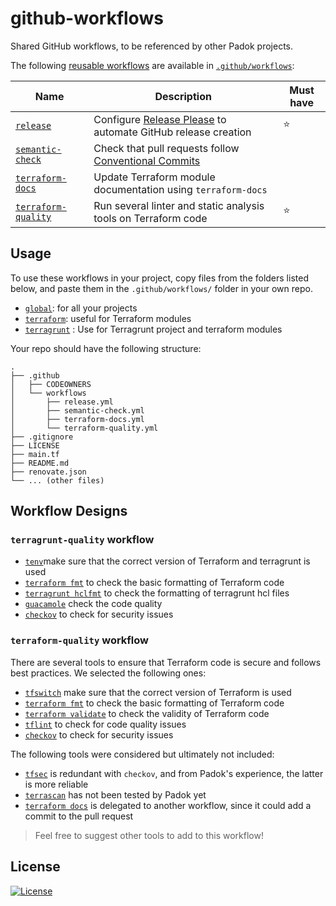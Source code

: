 # github-workflows

Shared GitHub workflows, to be referenced by other Padok projects.

The following [reusable workflows](https://docs.github.com/en/actions/using-workflows/reusing-workflows) are available in [`.github/workflows`](.github/workflows/):

<!-- prettier-ignore -->
| Name | Description | Must have |
| ---- | ----------- | --------- |
| [`release`](.github/workflows/release.yml) | Configure [Release Please](https://www.notion.so/How-to-configure-Release-Please-9f2c511fe22d4fd29c66cebe41b57a1f) to automate GitHub release creation | ⭐ |
| [`semantic-check`](.github/workflows/semantic-check.yml) | Check that pull requests follow [Conventional Commits](https://www.conventionalcommits.org/en/v1.0.0/) |
| [`terraform-docs`](.github/workflows/terraform-docs.yml) | Update Terraform module documentation using `terraform-docs` |
| [`terraform-quality`](.github/workflows/terraform-quality.yml) | Run several linter and static analysis tools on Terraform code | ⭐ |

## Usage

To use these workflows in your project, copy files from the folders listed below, and paste them in the `.github/workflows/` folder in your own repo.

- [`global`](global/): for all your projects
- [`terraform`](terraform/): useful for Terraform modules
- [`terragrunt`](terragrunt/) : Use for Terragrunt project and terraform modules

Your repo should have the following structure:

```
.
├── .github
│   ├── CODEOWNERS
│   └── workflows
│       ├── release.yml
│       ├── semantic-check.yml
│       ├── terraform-docs.yml
│       └── terraform-quality.yml
├── .gitignore
├── LICENSE
├── main.tf
├── README.md
├── renovate.json
└── ... (other files)
```

## Workflow Designs

### `terragrunt-quality` workflow

- [`tenv`](https://github.com/tofuutils/tenv)make sure that the correct version of Terraform and terragrunt is used
- [`terraform fmt`](https://www.terraform.io/docs/cli/commands/fmt.html) to check the basic formatting of Terraform code
- [`terragrunt hclfmt`](https://terragrunt.gruntwork.io/docs/reference/cli-options/#hclfmt) to check the formatting of terragrunt hcl files
- [`guacamole`](https://github.com/padok-team/guacamole) check the code quality
- [`checkov`](https://www.checkov.io/) to check for security issues

### `terraform-quality` workflow

There are several tools to ensure that Terraform code is secure and follows best practices. We selected the following ones:

- [`tfswitch`](https://github.com/warrensbox/terraform-switcher) make sure that the correct version of Terraform is used
- [`terraform fmt`](https://www.terraform.io/docs/cli/commands/fmt.html) to check the basic formatting of Terraform code
- [`terraform validate`](https://www.terraform.io/docs/cli/commands/validate.html) to check the validity of Terraform code
- [`tflint`](https://github.com/terraform-linters/tflint) to check for code quality issues
- [`checkov`](https://www.checkov.io/) to check for security issues

The following tools were considered but ultimately not included:

- [`tfsec`](https://github.com/aquasecurity/tfsec) is redundant with `checkov`, and from Padok's experience, the latter is more reliable
- [`terrascan`](https://github.com/tenable/terrascan) has not been tested by Padok yet
- [`terraform docs`](https://www.terraform.io/docs/commands/docs/index.html) is delegated to another workflow, since it could add a commit to the pull request

> Feel free to suggest other tools to add to this workflow!

## License

[![License](https://img.shields.io/badge/License-Apache_2.0-blue.svg)](https://opensource.org/licenses/Apache-2.0)
